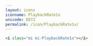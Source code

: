 ```yaml
---
layout: icons
iconname: PlaybackRate1x
unicode: ED72
permalink: /icon/PlaybackRate1x/
---
```


``` html
<i class="mi mi-PlaybackRate1x"></i>
```
